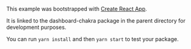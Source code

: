 This example was bootstrapped with [Create React App](https://github.com/facebook/create-react-app).

It is linked to the dashboard-chakra package in the parent directory for development purposes.

You can run `yarn install` and then `yarn start` to test your package.
